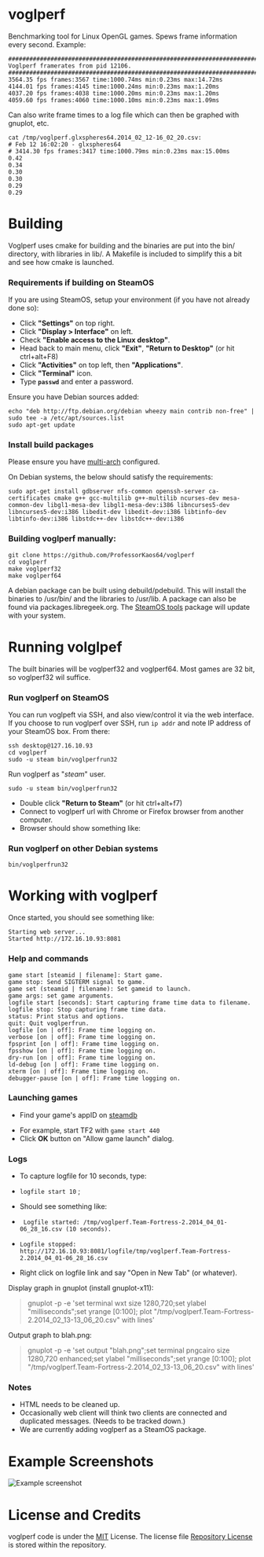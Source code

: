 # voglperf

Benchmarking tool for Linux OpenGL games. Spews frame information every second. Example:

```
##############################################################################
Voglperf framerates from pid 12106.
##############################################################################
3564.35 fps frames:3567 time:1000.74ms min:0.23ms max:14.72ms
4144.01 fps frames:4145 time:1000.24ms min:0.23ms max:1.20ms
4037.20 fps frames:4038 time:1000.20ms min:0.23ms max:1.20ms
4059.60 fps frames:4060 time:1000.10ms min:0.23ms max:1.09ms
```

Can also write frame times to a log file which can then be graphed with gnuplot, etc.

```
cat /tmp/voglperf.glxspheres64.2014_02_12-16_02_20.csv:
# Feb 12 16:02:20 - glxspheres64                                                                                                                                                    
# 3414.30 fps frames:3417 time:1000.79ms min:0.23ms max:15.00ms
0.42
0.34
0.30
0.30
0.29
0.29
```

# Building

Voglperf uses cmake for building and the binaries are put into the bin/ directory, with libraries in lib/. A Makefile is included to simplify this a bit and see how cmake is launched.

### Requirements if building on SteamOS

If you are using SteamOS, setup your environment (if you have not already done so):

 - Click **"Settings"** on top right.
 - Click **"Display > Interface"** on left.
 - Check **"Enable access to the Linux desktop"**.
 - Head back to main menu, click **"Exit"**, **"Return to Desktop"** (or hit ctrl+alt+F8)
 - Click **"Activities"** on top left, then **"Applications"**.
 - Click **"Terminal"** icon.
 - Type **`passwd`** and enter a password.

Ensure you have Debian sources added:

```
echo "deb http://ftp.debian.org/debian wheezy main contrib non-free" | sudo tee -a /etc/apt/sources.list
sudo apt-get update
```
 
### Install build packages

Please ensure you have [multi-arch](https://wiki.debian.org/Multiarch/HOWTO) configured.

On Debian systems, the below should satisfy the requirements:
```
sudo apt-get install gdbserver nfs-common openssh-server ca-certificates cmake g++ gcc-multilib g++-multilib ncurses-dev mesa-common-dev libgl1-mesa-dev libgl1-mesa-dev:i386 libncurses5-dev libncurses5-dev:i386 libedit-dev libedit-dev:i386 libtinfo-dev libtinfo-dev:i386 libstdc++-dev libstdc++-dev:i386
```

### Building voglperf manually:

```
git clone https://github.com/ProfessorKaos64/voglperf
cd voglperf
make voglperf32
make voglperf64
```

A debian package can be built using debuild/pdebuild. This will install the binaries to /usr/bin/ and the libraries to /usr/lib. A package can also be found via packages.libregeek.org. The [SteamOS tools](https://github.com/ProfessorKaos64/SteamOS-Tools) package will update with your system.

# Running volglpef

The built binaries will be voglperf32 and voglperf64. Most games are 32 bit, so voglperf32 wil suffice.

### Run voglperf on SteamOS

You can run voglpeft via SSH, and also view/control it via the web interface. If you choose to run voglperf over SSH, run `ip addr` and note IP address of your SteamOS box. From there:

```
ssh desktop@127.16.10.93
cd voglperf
sudo -u steam bin/voglperfrun32
```

Run voglperf as "_steam_" user.
```
sudo -u steam bin/voglperfrun32
```

 - Double click **"Return to Steam"** (or hit ctrl+alt+f7)
 - Connect to voglperf url with Chrome or Firefox browser from another computer.
 - Browser should show something like:

### Run voglperf on other Debian systems
```
bin/voglperfrun32
```

# Working with voglperf

Once started, you should see something like:

```
Starting web server...
Started http://172.16.10.93:8081
```

### Help and commands

```
game start [steamid | filename]: Start game.
game stop: Send SIGTERM signal to game.
game set (steamid | filename): Set gameid to launch.
game args: set game arguments.
logfile start [seconds]: Start capturing frame time data to filename.
logfile stop: Stop capturing frame time data.
status: Print status and options.
quit: Quit voglperfrun.
logfile [on | off]: Frame time logging on.
verbose [on | off]: Frame time logging on.
fpsprint [on | off]: Frame time logging on.
fpsshow [on | off]: Frame time logging on.
dry-run [on | off]: Frame time logging on.
ld-debug [on | off]: Frame time logging on.
xterm [on | off]: Frame time logging on.
debugger-pause [on | off]: Frame time logging on.
```

### Launching games

 - Find your game's appID on [steamdb](http://steamdb.info/linux/)
  * For example, start TF2 with `game start 440`
  * Click **OK** button on "Allow game launch" dialog.

###  Logs

 - To capture logfile for 10 seconds, type:

  * `logfile start 10` ; 

 - Should see something like:

  * ` Logfile started: /tmp/voglperf.Team-Fortress-2.2014_04_01-06_28_16.csv (10 seconds).`  

  * `Logfile stopped: http://172.16.10.93:8081/logfile/tmp/voglperf.Team-Fortress-2.2014_04_01-06_28_16.csv`

 - Right click on logfile link and say "Open in New Tab" (or whatever).
 
Display graph in gnuplot (install gnuplot-x11):

> gnuplot -p -e 'set terminal wxt size 1280,720;set ylabel "milliseconds";set yrange [0:100]; plot "/tmp/voglperf.Team-Fortress-2.2014_02_13-13_06_20.csv" with lines'

Output graph to blah.png:

> gnuplot -p -e 'set output "blah.png";set terminal pngcairo size 1280,720 enhanced;set ylabel "milliseconds";set yrange [0:100]; plot "/tmp/voglperf.Team-Fortress-2.2014_02_13-13_06_20.csv" with lines'


### Notes
 - HTML needs to be cleaned up.
 - Occasionally web client will think two clients are connected and duplicated messages. (Needs to be tracked down.)
 - We are currently adding voglperf as a SteamOS package.


# Example Screenshots

![Example screenshot](https://raw.github.com/ValveSoftware/voglperf/master/screenshot.png)


# License and Credits

voglperf code is under the [MIT](http://opensource.org/licenses/MIT) License. The license file [Repository License](https://github.com/ValveSoftware/voglperf/blob/master/LICENSE) is stored within the repository.

